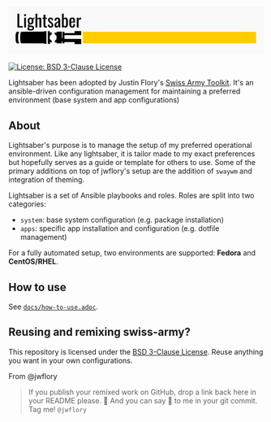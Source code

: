 ![Lightsaber logo](https://github.com/nolski/lightsaber/blob/master/logo.png?raw=true)

[![License: BSD 3-Clause License](https://img.shields.io/badge/License-BSD%203--Clause-blue.svg)](https://opensource.org/licenses/BSD-3-Clause)

Lightsaber has been adopted by Justin Flory's [Swiss Army Toolkit](https://gitlab.com/jwflory/swiss-army/). It's an ansible-driven configuration management for maintaining a preferred environment (base system and app configurations)



## About

Lightsaber's purpose is to manage the setup of my preferred operational environment. Like any lightsaber, it is tailor made to my exact preferences but hopefully serves as a guide or template for others to use. Some of the primary additions on top of jwflory's setup are the addition of `swaywm` and integration of theming.

Lightsaber is a set of Ansible playbooks and roles.
Roles are split into two categories:

* `system`: base system configuration (e.g. package installation)
* `apps`: specific app installation and configuration (e.g. dotfile management)

For a fully automated setup, two environments are supported: **Fedora** and **CentOS/RHEL**.


## How to use

See [`docs/how-to-use.adoc`](https://github.com/nolski/lightsaber/blob/master/docs/how-to-use.adoc "How to use jwflory/swiss-army").


## Reusing and remixing swiss-army?

This repository is licensed under the [BSD 3-Clause License](https://choosealicense.com/licenses/bsd-3-clause/ "BSD 3-Clause “New” or “Revised” License").
Reuse anything you want in your own configurations.

From @jwflory
> If you publish your remixed work on GitHub, drop a link back here in your README please. :memo:
> And you can say :wave: to me in your git commit.
> Tag me!
> `@jwflory`
